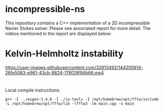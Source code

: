 # incompressible-ns
This repository contains a C++ implementation of a 2D incompressible Navier Stokes solver. Please see associated report for more detail.
The videos mentioned in the report are displayed below:

# Kelvin-Helmholtz instability

https://user-images.githubusercontent.com/32913492/144205914-26fe5083-e961-43cb-8824-176f29f94b66.mp4

# 


Local compile instructions: 

```g++ -I ../eigen-3.4.0 -I ./io-tools -I /opt/homebrew/opt/fftw/include -L /opt/homebrew/opt/fftw/lib -lfftw3 -lm main.cpp -o main```
